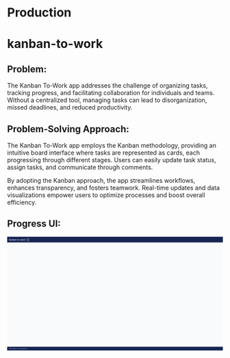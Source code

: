 # Production
# kanban-to-work
## Problem:
The Kanban To-Work app addresses the challenge of organizing tasks, tracking progress, and facilitating collaboration for individuals and teams. Without a centralized tool, managing tasks can lead to disorganization, missed deadlines, and reduced productivity.

## Problem-Solving Approach:
The Kanban To-Work app employs the Kanban methodology, providing an intuitive board interface where tasks are represented as cards, each progressing through different stages. Users can easily update task status, assign tasks, and communicate through comments.

By adopting the Kanban approach, the app streamlines workflows, enhances transparency, and fosters teamwork. Real-time updates and data visualizations empower users to optimize processes and boost overall efficiency.

## Progress UI:
![Alt text](img/ui.png)
